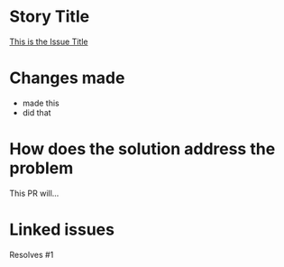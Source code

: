 
# Story Title

[This is the Issue Title](https://github.com/kuru-project/main-website-server/issues/1)

# Changes made

- made this
- did that

# How does the solution address the problem

This PR will...

# Linked issues

Resolves #1
